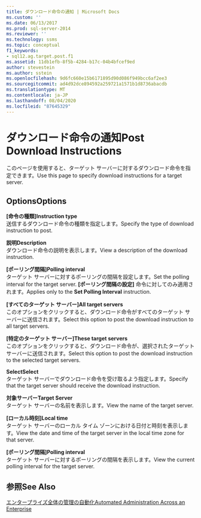 ```yaml
---
title: ダウンロード命令の通知 | Microsoft Docs
ms.custom: ''
ms.date: 06/13/2017
ms.prod: sql-server-2014
ms.reviewer: ''
ms.technology: ssms
ms.topic: conceptual
f1_keywords:
- sql12.ag.target.post.f1
ms.assetid: 11db1efb-8f5b-4284-b17c-04b4bfcef9ed
author: stevestein
ms.author: sstein
ms.openlocfilehash: 9d6fc660e15b6171895d90d086f949bcc6af2ee3
ms.sourcegitcommit: ad4d92dce894592a259721a1571b1d8736abacdb
ms.translationtype: MT
ms.contentlocale: ja-JP
ms.lasthandoff: 08/04/2020
ms.locfileid: "87645329"
---
```

# <a name="post-download-instructions"></a><span data-ttu-id="c645c-102">ダウンロード命令の通知</span><span class="sxs-lookup"><span data-stu-id="c645c-102">Post Download Instructions</span></span>
  <span data-ttu-id="c645c-103">このページを使用すると、ターゲット サーバーに対するダウンロード命令を指定できます。</span><span class="sxs-lookup"><span data-stu-id="c645c-103">Use this page to specify download instructions for a target server.</span></span>  
  
## <a name="options"></a><span data-ttu-id="c645c-104">Options</span><span class="sxs-lookup"><span data-stu-id="c645c-104">Options</span></span>  
 <span data-ttu-id="c645c-105">**[命令の種類]**</span><span class="sxs-lookup"><span data-stu-id="c645c-105">**Instruction type**</span></span>  
 <span data-ttu-id="c645c-106">送信するダウンロード命令の種類を指定します。</span><span class="sxs-lookup"><span data-stu-id="c645c-106">Specify the type of download instruction to post.</span></span>  
  
 <span data-ttu-id="c645c-107">**説明**</span><span class="sxs-lookup"><span data-stu-id="c645c-107">**Description**</span></span>  
 <span data-ttu-id="c645c-108">ダウンロード命令の説明を表示します。</span><span class="sxs-lookup"><span data-stu-id="c645c-108">View a description of the download instruction.</span></span>  
  
 <span data-ttu-id="c645c-109">**[ポーリング間隔]**</span><span class="sxs-lookup"><span data-stu-id="c645c-109">**Polling interval**</span></span>  
 <span data-ttu-id="c645c-110">ターゲット サーバーに対するポーリングの間隔を設定します。</span><span class="sxs-lookup"><span data-stu-id="c645c-110">Set the polling interval for the target server.</span></span> <span data-ttu-id="c645c-111">**[ポーリング間隔の設定]** 命令に対してのみ適用されます。</span><span class="sxs-lookup"><span data-stu-id="c645c-111">Applies only to the **Set Polling Interval** instruction.</span></span>  
  
 <span data-ttu-id="c645c-112">**[すべてのターゲット サーバー]**</span><span class="sxs-lookup"><span data-stu-id="c645c-112">**All target servers**</span></span>  
 <span data-ttu-id="c645c-113">このオプションをクリックすると、ダウンロード命令がすべてのターゲット サーバーに送信されます。</span><span class="sxs-lookup"><span data-stu-id="c645c-113">Select this option to post the download instruction to all target servers.</span></span>  
  
 <span data-ttu-id="c645c-114">**[特定のターゲット サーバー]**</span><span class="sxs-lookup"><span data-stu-id="c645c-114">**These target servers**</span></span>  
 <span data-ttu-id="c645c-115">このオプションをクリックすると、ダウンロード命令が、選択されたターゲット サーバーに送信されます。</span><span class="sxs-lookup"><span data-stu-id="c645c-115">Select this option to post the download instruction to the selected target servers.</span></span>  
  
 <span data-ttu-id="c645c-116">**Select**</span><span class="sxs-lookup"><span data-stu-id="c645c-116">**Select**</span></span>  
 <span data-ttu-id="c645c-117">ターゲット サーバーでダウンロード命令を受け取るよう指定します。</span><span class="sxs-lookup"><span data-stu-id="c645c-117">Specify that the target server should receive the download instruction.</span></span>  
  
 <span data-ttu-id="c645c-118">**対象サーバー**</span><span class="sxs-lookup"><span data-stu-id="c645c-118">**Target Server**</span></span>  
 <span data-ttu-id="c645c-119">ターゲット サーバーの名前を表示します。</span><span class="sxs-lookup"><span data-stu-id="c645c-119">View the name of the target server.</span></span>  
  
 <span data-ttu-id="c645c-120">**[ローカル時刻]**</span><span class="sxs-lookup"><span data-stu-id="c645c-120">**Local time**</span></span>  
 <span data-ttu-id="c645c-121">ターゲット サーバーのローカル タイム ゾーンにおける日付と時刻を表示します。</span><span class="sxs-lookup"><span data-stu-id="c645c-121">View the date and time of the target server in the local time zone for that server.</span></span>  
  
 <span data-ttu-id="c645c-122">**[ポーリング間隔]**</span><span class="sxs-lookup"><span data-stu-id="c645c-122">**Polling interval**</span></span>  
 <span data-ttu-id="c645c-123">ターゲット サーバーに対するポーリングの間隔を表示します。</span><span class="sxs-lookup"><span data-stu-id="c645c-123">View the current polling interval for the target server.</span></span>  
  
## <a name="see-also"></a><span data-ttu-id="c645c-124">参照</span><span class="sxs-lookup"><span data-stu-id="c645c-124">See Also</span></span>  
 [<span data-ttu-id="c645c-125">エンタープライズ全体の管理の自動化</span><span class="sxs-lookup"><span data-stu-id="c645c-125">Automated Administration Across an Enterprise</span></span>](automated-administration-across-an-enterprise.md)  
  
  

